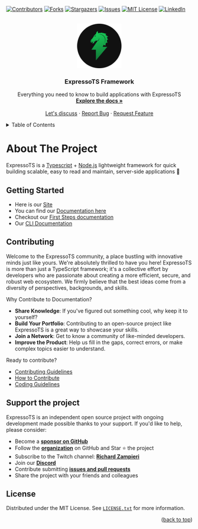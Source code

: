 <a name="readme-top"></a>

<!-- PROJECT SHIELDS -->

[![Contributors][contributors-shield]][contributors-url]
[![Forks][forks-shield]][forks-url]
[![Stargazers][stars-shield]][stars-url]
[![Issues][issues-shield]][issues-url]
[![MIT License][license-shield]][license-url]
[![LinkedIn][linkedin-shield]][linkedin-url]

<!-- PROJECT LOGO -->
<br />
<div align="center">
  <a href="https://github.com/othneildrew/Best-README-Template">
    <img src="https://github.com/expressots/expressots/blob/main/media/expressots.png" alt="Logo" width="120">
  </a>

  <h3 align="center">ExpressoTS Framework</h3>

  <p align="center">
    Everything you need to know to build applications with ExpressoTS
    <br />
    <a href="https://doc.expresso-ts.com/"><strong>Explore the docs »</strong></a>
    <br />
    <br />
    <a href="https://github.com/expressots/expressots/discussions">Let's discuss</a>
    ·
    <a href="https://github.com/expressots/expressots/issues">Report Bug</a>
    ·
    <a href="https://github.com/expressots/expressots/issues">Request Feature</a>
  </p>
</div>

<!-- TABLE OF CONTENTS -->
<details>
  <summary>Table of Contents</summary>
  <ol>
    <li><a href="#about-the-project">About The Project</a></li>
    <li><a href="#getting-started">Getting Started</a></li>
    <li><a href="#contributing">Contributing</a></li>
    <li><a href="#support-the-project">Support the project</a></li>
    <li><a href="#license">License</a></li>
  </ol>
</details>

<!-- ABOUT THE PROJECT -->

# About The Project

ExpressoTS is a [Typescript](https://www.typescriptlang.org/) + [Node.js](https://nodejs.org/en/) lightweight framework for quick building scalable, easy to read and maintain, server-side applications 🐎

## Getting Started

-   Here is our [Site](https://expresso-ts.com/)
-   You can find our [Documentation here](https://doc.expresso-ts.com/)
-   Checkout our [First Steps documentation](https://doc.expresso-ts.com/docs/overview/first-steps)
-   Our [CLI Documentation](https://doc.expresso-ts.com/docs/cli/overview)

## Contributing

Welcome to the ExpressoTS community, a place bustling with innovative minds just like yours. We're absolutely thrilled to have you here!
ExpressoTS is more than just a TypeScript framework; it's a collective effort by developers who are passionate about creating a more efficient, secure, and robust web ecosystem. We firmly believe that the best ideas come from a diversity of perspectives, backgrounds, and skills.

Why Contribute to Documentation?

-   **Share Knowledge**: If you've figured out something cool, why keep it to yourself?
-   **Build Your Portfolio**: Contributing to an open-source project like ExpressoTS is a great way to showcase your skills.
-   **Join a Network**: Get to know a community of like-minded developers.
-   **Improve the Product**: Help us fill in the gaps, correct errors, or make complex topics easier to understand.

Ready to contribute?

-   [Contributing Guidelines](https://github.com/expressots/prisma-provider/blob/main/CONTRIBUTING.md)
-   [How to Contribute](https://github.com/expressots/prisma-provider/blob/main/CONTRIBUTING_HOWTO.md)
-   [Coding Guidelines](https://github.com/rsaz/TypescriptCodingGuidelines)

## Support the project

ExpressoTS is an independent open source project with ongoing development made possible thanks to your support. If you'd like to help, please consider:

-   Become a **[sponsor on GitHub](https://github.com/sponsors/expressots)**
-   Follow the **[organization](https://github.com/expressots)** on GitHub and Star ⭐ the project
-   Subscribe to the Twitch channel: **[Richard Zampieri](https://www.twitch.tv/richardzampieri)**
-   Join our **[Discord](https://discord.com/invite/PyPJfGK)**
-   Contribute submitting **[issues and pull requests](https://github.com/expressots/expressots/issues)**
-   Share the project with your friends and colleagues

## License

Distributed under the MIT License. See [`LICENSE.txt`](https://github.com/expressots/prisma-provider/blob/main/LICENSE) for more information.

<p align="right">(<a href="#readme-top">back to top</a>)</p>

<!-- MARKDOWN LINKS & IMAGES -->
<!-- https://www.markdownguide.org/basic-syntax/#reference-style-links -->

[contributors-shield]: https://img.shields.io/github/contributors/expressots/prisma-provider?style=for-the-badge
[contributors-url]: https://github.com/expressots/prisma-provider/graphs/contributors
[forks-shield]: https://img.shields.io/github/forks/expressots/prisma-provider?style=for-the-badge
[forks-url]: https://github.com/expressots/prisma-provider/forks
[stars-shield]: https://img.shields.io/github/stars/expressots/prisma-provider?style=for-the-badge
[stars-url]: https://github.com/expressots/prisma-provider/stargazers
[issues-shield]: https://img.shields.io/github/issues/expressots/prisma-provider?style=for-the-badge
[issues-url]: https://github.com/expressots/prisma-provider/issues
[license-shield]: https://img.shields.io/github/license/expressots/prisma-provider?style=for-the-badge
[license-url]: https://github.com/expressots/prisma-provider/blob/main/LICENSE
[linkedin-shield]: https://img.shields.io/badge/-LinkedIn-black.svg?style=for-the-badge&logo=linkedin&colorB=555
[linkedin-url]: https://www.linkedin.com/company/expresso-ts/
[product-screenshot]: images/screenshot.png
